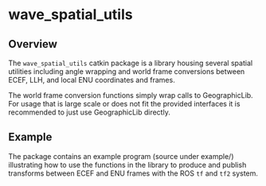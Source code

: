 # wave_spatial_utils

## Overview

The `wave_spatial_utils` catkin package is a library housing several spatial
utilities including angle wrapping and world frame conversions between ECEF,
LLH, and local ENU coordinates and frames.

The world frame conversion functions simply wrap calls to GeographicLib. For
usage that is large scale or does not fit the provided interfaces it is
recommended to just use GeographicLib directly.

## Example

The package contains an example program (source under example/) illustrating how
to use the functions in the library to produce and publish transforms between
ECEF and ENU frames with the ROS `tf` and `tf2` system.
